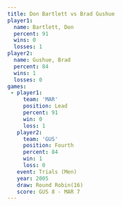```yaml
---
title: Don Bartlett vs Brad Gushue
player1:             
  name: Bartlett, Don
  percent: 91        
  wins: 0            
  losses: 1          
player2:             
  name: Gushue, Brad 
  percent: 84        
  wins: 1            
  losses: 0          
games:
 - player1:        
     team: 'MAR'   
     position: Lead
     percent: 91   
     win: 0        
     loss: 1       
   player2:          
     team: 'GUS'     
     position: Fourth
     percent: 84     
     win: 1          
     loss: 0         
   event: Trials (Men)  
   year: 2005           
   draw: Round Robin(16)
   score: GUS 8 - MAR 7 
---
```

